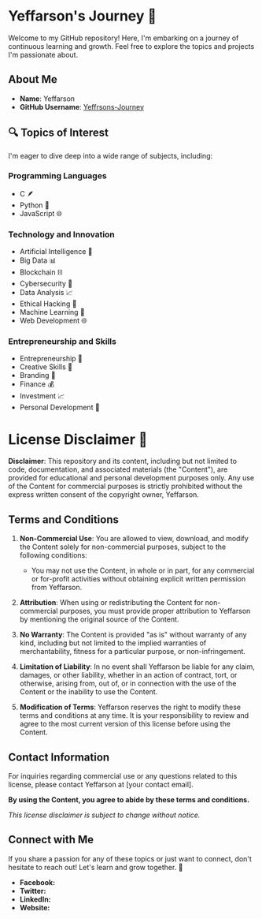 # Yeffarson's Journey 🚀

Welcome to my GitHub repository! Here, I'm embarking on a journey of continuous learning and growth. Feel free to explore the topics and projects I'm passionate about.

## About Me
- **Name**: Yeffarson
- **GitHub Username**: [Yeffrsons-Journey](https://github.com/Yeffrsons-Journey)

## 🔍 Topics of Interest
I'm eager to dive deep into a wide range of subjects, including:

### Programming Languages
- C 🪶
- Python 🐍
- JavaScript 🌐

### Technology and Innovation
- Artificial Intelligence 🤖
- Big Data 📊
- Blockchain ⛓️
- Cybersecurity 🔐
- Data Analysis 📈
- Ethical Hacking 🎩
- Machine Learning 🧠
- Web Development 🌐

### Entrepreneurship and Skills
- Entrepreneurship 💼
- Creative Skills 🎨
- Branding 🌟
- Finance 💰
- Investment 📈
- Personal Development 🚀

# License Disclaimer 📜

**Disclaimer**: This repository and its content, including but not limited to code, documentation, and associated materials (the "Content"), are provided for educational and personal development purposes only. Any use of the Content for commercial purposes is strictly prohibited without the express written consent of the copyright owner, Yeffarson.

## Terms and Conditions

1. **Non-Commercial Use**: You are allowed to view, download, and modify the Content solely for non-commercial purposes, subject to the following conditions:
    - You may not use the Content, in whole or in part, for any commercial or for-profit activities without obtaining explicit written permission from Yeffarson.
    
2. **Attribution**: When using or redistributing the Content for non-commercial purposes, you must provide proper attribution to Yeffarson by mentioning the original source of the Content.

3. **No Warranty**: The Content is provided "as is" without warranty of any kind, including but not limited to the implied warranties of merchantability, fitness for a particular purpose, or non-infringement.

4. **Limitation of Liability**: In no event shall Yeffarson be liable for any claim, damages, or other liability, whether in an action of contract, tort, or otherwise, arising from, out of, or in connection with the use of the Content or the inability to use the Content.

5. **Modification of Terms**: Yeffarson reserves the right to modify these terms and conditions at any time. It is your responsibility to review and agree to the most current version of this license before using the Content.

## Contact Information

For inquiries regarding commercial use or any questions related to this license, please contact Yeffarson at [your contact email].

**By using the Content, you agree to abide by these terms and conditions.**

*This license disclaimer is subject to change without notice.*


## Connect with Me
If you share a passion for any of these topics or just want to connect, don't hesitate to reach out! Let's learn and grow together. 🌱

- **Facebook:**
- **Twitter:**
- **LinkedIn:**
- **Website:**
